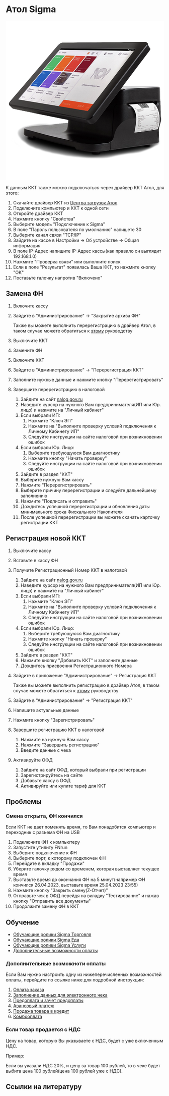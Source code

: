 # Атол Sigma
![АтолSigma10](https://github.com/Barsuchek/Maintenance-Center-Engineer/blob/main/Photo/KKT/АтолSigma10.png)

К данным ККТ также можно подключаться через драйвер ККТ Атол, для этого:
1. Скачайте драйвер ККТ из [Центра загрузок Атол](https://fs.atol.ru/SitePages/Центр%20загрузки.aspx?utm_source=github.com&utm_medium=referral&utm_campaign=github.com&utm_referrer=github.com)
2. Подключите компьютер и ККТ к одной сети
3. Откройте драйвер ККТ
4. Нажмите кнопку "Свойства"
5. Выберите модель "Подключение к Sigma"
6. В поле "Пароль пользователя по умолчанию" напишете 30
7. Выберите канал связи "TCP/IP"
8. Зайдите на кассе в Настройки → Об устройстве → Общая информация
9. В поле IP-Адрес напишите IP-Адрес кассы(как правило он выглядит 192.168.1.0)
10. Нажмите "Проверка связи" или выполните поиск
11. Если в поле "Результат" появилась Ваша ККТ, то нажмите кнопку "ОК"
12. Поставьте галочку напротив "Включено"

## Замена ФН
1. Включите кассу
2. Зайдите в "Администрирование" → "Закрытие архива ФН"
	
	Также вы можете выполнить перерегистрацию в драйвер Атол, в таком случае можете обратиться к [этому](https://github.com/Barsuchek/Maintenance-Center-Engineer/blob/main/KKT/Atol.md#замена-фн) руководству
3. Выключите ККТ
4. Замените ФН
5. Включите ККТ
6. Зайдите в "Администрирование" → "Перерегистрация ККТ"
7. Заполните нужные данные и нажмите кнопку "Перерегистрировать"
8. Завершите перерегистрацию в налоговой
	1. Зайдите на сайт [nalog.gov.ru](https://www.nalog.gov.ru)
	2. Наведите курсор на нужного Вам предпринимателя(ИП или Юр. лицо) и нажмите на "Личный кабинет"
	3. Если выбрали ИП:
		1. Нажмите "Ключ ЭП"
		2. Нажмите на "Выполните проверку условий подключения к Личному Кабинету ИП"
		3. Следуйте инструкции на сайте налоговой при возникновении ошибок
	4. Если выбрали Юр. Лицо:
		1. Выберите требующуюся Вам диагностику
		2. Нажмите кнопку "Начать проверку"
		3. Следуйте инструкции на сайте налоговой при возникновении ошибок
	5. Зайдите в раздел "ККТ"
	6. Выберите нужную Вам кассу
	7. Нажмите "Перерегистрировать"
	8. Выберите причину перерегистрации и следуйте дальнейшему заполнению
	9. Нажмите "Подписать и отправить"
	10. Дождитесь успешной перерегистрации и обновления даты минимального срока Фискального Накопителя
	11. После успешной перерегистрации вы можете скачать карточку регистрации ККТ

## Регистрация новой ККТ
1. Выключите кассу
2. Вставьте в кассу ФН
3. Получите Регистрационный Номер ККТ в налоговой
	1. Зайдите на сайт [nalog.gov.ru](https://www.nalog.gov.ru)
	2. Наведите курсор на нужного Вам предпринимателя(ИП или Юр. лицо) и нажмите на "Личный кабинет"
	3. Если выбрали ИП:
		1. Нажмите "Ключ ЭП"
		2. Нажмите на "Выполните проверку условий подключения к Личному Кабинету ИП"
		3. Следуйте инструкции на сайте налоговой при возникновении ошибок
	4. Если выбрали Юр. Лицо:
		1. Выберите требующуюся Вам диагностику
		2. Нажмите кнопку "Начать проверку"
		3. Следуйте инструкции на сайте налоговой при возникновении ошибок
	5. Зайдите в раздел "ККТ"
	6. Нажмите кнопку "Добавить ККТ" и заполните данные
	7. Дождитесь присвоения Регистрационного Номера
4. Зайдите в приложение "Администрирование" → Регистрация ККТ
	
	Также вы можете выполнить регистрацию в драйвер Атол, в таком случае можете обратиться к [этому](https://github.com/Barsuchek/Maintenance-Center-Engineer/blob/main/KKT/Atol.md#регистрация-новой-ккт) руководству
5. Зайдите в "Администрирование" → "Регистрация ККТ"
6. Напишите актуальные данные
7. Нажмите кнопку "Зарегистрировать"
8. Завершите регистрацию ККТ в налоговой
	1. Нажмите на нужную Вам кассу
	2. Нажмите "Завершить регистрацию"
	3. Введите данные с чека
9. Активируйте ОФД
	1. Зайдите на сайт ОФД, который выбрали при регистрации
	2. Зарегистрируйтесь на сайте
	3. Добавьте кассу в ОФД
	4. Активируйте или купите тариф для ККТ

## Проблемы
### Смена открыта, ФН кончился
Если ККТ не дает поменять время, то Вам понадобится компьютер и переходник с разъема ФН на USB
1. Подключите ФН к компьютеру
2. Запустите утилиту FNrun
3. Выберите подключение к ФН
4. Выберите порт, к которому подключен ФН
5. Перейдите в вкладку "Продажи"
6. Уберите галочку рядом со временем, которая выставляет текущее время
7. Выставьте время до окончания ФН на 5 минут(например ФН кончился 26.04.2023, выставьте время 25.04.2023 23:55)
8. Нажмите кнопку "Закрыть смену(Z-Отчет)"
9. Отправьте чек в ОФД перейдя на вкладку "Тестирование" и нажав кнопку "Отправить все документы"
10. Продолжите замену ФН в ККТ

## Обучение
* [Обучающие ролики Sigma Торговля](https://www.youtube.com/playlist?list=PLm5QMvVr8mjBVf0N06naFJHfokA28LoTJ)
* [Обучающие ролики Sigma Еда](https://www.youtube.com/playlist?list=PLm5QMvVr8mjCwEhWGMOSCyhvfoW-LbvmE)
* [Обучающие ролики Sigma Услуги](https://www.youtube.com/playlist?list=PLm5QMvVr8mjDyd8aSUj0H5pH-MJZ6NsLF)
* [Дополнительные возможности оплаты](https://support.sigma.ru/knowledge_base/item/267648?sid=58569/)

### Дополнительные возможноти оплаты
Если Вам нужно настроить одну из нижеперечисленных возможностей оплаты, перейдите по ссылке ниже для подробной инструкции:
1. [Оплата заказа](https://support.sigma.ru/knowledge_base/item/267648?sid=58569/#scroll_to_1)
2. [Заполнение данных для электронного чека](https://support.sigma.ru/knowledge_base/item/267648?sid=58569/#scroll_to_2)
3. [Предоплата и зачет предоплаты](https://support.sigma.ru/knowledge_base/item/267648?sid=58569/#scroll_to_3)
4. [Авансовый платеж](https://support.sigma.ru/knowledge_base/item/267648?sid=58569/#scroll_to_4)
5. [Продажа товара в кредит](https://support.sigma.ru/knowledge_base/item/267648?sid=58569/#scroll_to_5)
6. [Комбооплата](https://support.sigma.ru/knowledge_base/item/267648?sid=58569/#scroll_to_6)

### Если товар продается с НДС
Цену на товар, которую Вы указываете с НДС, будет с уже включенным НДС.

Пример:

Если вы указали НДС 20%, и цену за товар 100 рублей, то в чеке будет выбита цена 100 рублей(цена 100 рублей уже с НДС).

## Ссылки на литературу
